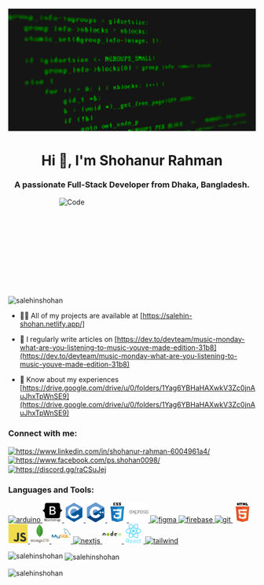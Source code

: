 ![logo](https://github.com/SalehinShohan/SalehinShohan/blob/main/banner.gif)
<h1 align="center">Hi 👋, I'm Shohanur Rahman</h1>
<h3 align="center">A passionate Full-Stack Developer from Dhaka, Bangladesh.</h3>
<img align="right" alt="Code" width="400" height="200" src="https://media2.giphy.com/media/qgQUggAC3Pfv687qPC/giphy.gif">

<p align="left"> <img src="https://komarev.com/ghpvc/?username=salehinshohan&label=Profile%20views&color=0e75b6&style=flat" alt="salehinshohan" /> </p>

- 👨‍💻 All of my projects are available at [https://salehin-shohan.netlify.app/]

- 📝 I regularly write articles on [https://dev.to/devteam/music-monday-what-are-you-listening-to-music-youve-made-edition-31b8](https://dev.to/devteam/music-monday-what-are-you-listening-to-music-youve-made-edition-31b8)

- 📄 Know about my experiences [https://drive.google.com/drive/u/0/folders/1Yag6YBHaHAXwkV3Zc0jnAuJhxTpWnSE9](https://drive.google.com/drive/u/0/folders/1Yag6YBHaHAXwkV3Zc0jnAuJhxTpWnSE9)

<h3 align="left">Connect with me:</h3>
<p align="left">
<a href="https://linkedin.com/in/https://www.linkedin.com/in/shohanur-rahman-6004961a4/" target="blank"><img align="center" src="https://raw.githubusercontent.com/rahuldkjain/github-profile-readme-generator/master/src/images/icons/Social/linked-in-alt.svg" alt="https://www.linkedin.com/in/shohanur-rahman-6004961a4/" height="30" width="40" /></a>
<a href="https://fb.com/https://www.facebook.com/ps.shohan0098/" target="blank"><img align="center" src="https://raw.githubusercontent.com/rahuldkjain/github-profile-readme-generator/master/src/images/icons/Social/facebook.svg" alt="https://www.facebook.com/ps.shohan0098/" height="30" width="40" /></a>
<a href="https://discord.gg/https://discord.gg/raCSuJej" target="blank"><img align="center" src="https://raw.githubusercontent.com/rahuldkjain/github-profile-readme-generator/master/src/images/icons/Social/discord.svg" alt="https://discord.gg/raCSuJej" height="30" width="40" /></a>
</p>

<h3 align="left">Languages and Tools:</h3>
<p align="left"> <a href="https://www.arduino.cc/" target="_blank" rel="noreferrer"> <img src="https://cdn.worldvectorlogo.com/logos/arduino-1.svg" alt="arduino" width="40" height="40"/> </a> <a href="https://getbootstrap.com" target="_blank" rel="noreferrer"> <img src="https://raw.githubusercontent.com/devicons/devicon/master/icons/bootstrap/bootstrap-plain-wordmark.svg" alt="bootstrap" width="40" height="40"/> </a> <a href="https://www.cprogramming.com/" target="_blank" rel="noreferrer"> <img src="https://raw.githubusercontent.com/devicons/devicon/master/icons/c/c-original.svg" alt="c" width="40" height="40"/> </a> <a href="https://www.w3schools.com/cpp/" target="_blank" rel="noreferrer"> <img src="https://raw.githubusercontent.com/devicons/devicon/master/icons/cplusplus/cplusplus-original.svg" alt="cplusplus" width="40" height="40"/> </a> <a href="https://www.w3schools.com/css/" target="_blank" rel="noreferrer"> <img src="https://raw.githubusercontent.com/devicons/devicon/master/icons/css3/css3-original-wordmark.svg" alt="css3" width="40" height="40"/> </a> <a href="https://expressjs.com" target="_blank" rel="noreferrer"> <img src="https://raw.githubusercontent.com/devicons/devicon/master/icons/express/express-original-wordmark.svg" alt="express" width="40" height="40"/> </a> <a href="https://www.figma.com/" target="_blank" rel="noreferrer"> <img src="https://www.vectorlogo.zone/logos/figma/figma-icon.svg" alt="figma" width="40" height="40"/> </a> <a href="https://firebase.google.com/" target="_blank" rel="noreferrer"> <img src="https://www.vectorlogo.zone/logos/firebase/firebase-icon.svg" alt="firebase" width="40" height="40"/> </a> <a href="https://git-scm.com/" target="_blank" rel="noreferrer"> <img src="https://www.vectorlogo.zone/logos/git-scm/git-scm-icon.svg" alt="git" width="40" height="40"/> </a> <a href="https://www.w3.org/html/" target="_blank" rel="noreferrer"> <img src="https://raw.githubusercontent.com/devicons/devicon/master/icons/html5/html5-original-wordmark.svg" alt="html5" width="40" height="40"/> </a> <a href="https://developer.mozilla.org/en-US/docs/Web/JavaScript" target="_blank" rel="noreferrer"> <img src="https://raw.githubusercontent.com/devicons/devicon/master/icons/javascript/javascript-original.svg" alt="javascript" width="40" height="40"/> </a> <a href="https://www.mongodb.com/" target="_blank" rel="noreferrer"> <img src="https://raw.githubusercontent.com/devicons/devicon/master/icons/mongodb/mongodb-original-wordmark.svg" alt="mongodb" width="40" height="40"/> </a> <a href="https://www.mysql.com/" target="_blank" rel="noreferrer"> <img src="https://raw.githubusercontent.com/devicons/devicon/master/icons/mysql/mysql-original-wordmark.svg" alt="mysql" width="40" height="40"/> </a> <a href="https://nextjs.org/" target="_blank" rel="noreferrer"> <img src="https://cdn.worldvectorlogo.com/logos/nextjs-2.svg" alt="nextjs" width="40" height="40"/> </a> <a href="https://nodejs.org" target="_blank" rel="noreferrer"> <img src="https://raw.githubusercontent.com/devicons/devicon/master/icons/nodejs/nodejs-original-wordmark.svg" alt="nodejs" width="40" height="40"/> </a> <a href="https://reactjs.org/" target="_blank" rel="noreferrer"> <img src="https://raw.githubusercontent.com/devicons/devicon/master/icons/react/react-original-wordmark.svg" alt="react" width="40" height="40"/> </a> <a href="https://tailwindcss.com/" target="_blank" rel="noreferrer"> <img src="https://www.vectorlogo.zone/logos/tailwindcss/tailwindcss-icon.svg" alt="tailwind" width="40" height="40"/> </a> </p>

<p><img align="left" src="https://github-readme-stats.vercel.app/api/top-langs?username=salehinshohan&show_icons=true&locale=en&layout=compact" alt="salehinshohan" /></p>

<p>&nbsp;<img align="center" src="https://github-readme-stats.vercel.app/api?username=salehinshohan&show_icons=true&locale=en" alt="salehinshohan" /></p>

<p><img align="center" src="https://github-readme-streak-stats.herokuapp.com/?user=salehinshohan&" alt="salehinshohan" /></p>
